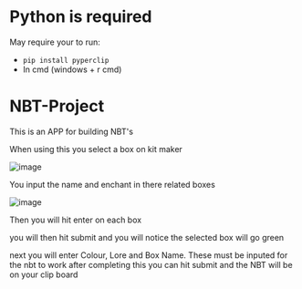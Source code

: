 # Python is required

May require your to run:
- ```pip install pyperclip```
- In cmd (windows + r cmd)



# NBT-Project
This is an APP for building NBT's


When using this you select a box on kit maker 

![image](https://user-images.githubusercontent.com/78139058/150584917-a97ba06f-1127-4490-85a4-27008964366f.png)

You input the name and enchant in there related boxes

![image](https://user-images.githubusercontent.com/78139058/150584983-f3274f16-745f-4727-ade9-3489b6bae004.png)

Then you will hit enter on each box

you will then hit submit and you will notice the selected box will go green

next you will enter Colour, Lore and Box Name. These must be inputed for the nbt to work
after completing this you can hit submit and the NBT will be on your clip board

